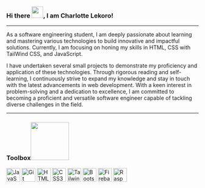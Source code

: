 ### Hi there <img src="https://media.giphy.com/media/v1.Y2lkPTc5MGI3NjExbWFmem5mdXExc3FzbWx5djkyOWNwd3RqdTg5bWtkM25wdGJ1YjNkNCZlcD12MV9pbnRlcm5hbF9naWZfYnlfaWQmY3Q9Zw/9m1FXNqlNNPndSMauI/giphy.gif" width="30px">, I am Charlotte Lekoro!

---

As a software engineering student, I am deeply passionate about learning and mastering various technologies to build innovative and impactful solutions. Currently, I am focusing on honing my skills in HTML, CSS with TailWind CSS, and JavaScript. 

I have undertaken several small projects to demonstrate my proficiency and application of these technologies. Through rigorous reading and self-learning, I continuously strive to expand my knowledge and stay in touch with the latest advancements in web development. With a keen interest in problem-solving and a dedication to excellence, I am committed to becoming a proficient and versatile software engineer capable of tackling diverse challenges in the field.

---
### Toolbox<img src="https://media.giphy.com/media/v1.Y2lkPTc5MGI3NjExazh1ZjVyYWQzdDc2eHlldGE0djZudTB5aWw3NHM2NWNoejdrbW43ZCZlcD12MV9pbnRlcm5hbF9naWZfYnlfaWQmY3Q9Zw/hvXcXEyDpdV1uZJ0nJ/giphy.gif" width="100px">


<p align="left">
<a href="https://developer.mozilla.org/en-US/docs/Web/JavaScript" target="_blank" rel="noreferrer"><img src="https://raw.githubusercontent.com/danielcranney/readme-generator/main/public/icons/skills/javascript-colored.svg" width="36" height="36" alt="JavaScript" /></a> <a href="https://git-scm.com/" target="_blank" rel="noreferrer"><img src="https://raw.githubusercontent.com/danielcranney/readme-generator/main/public/icons/skills/git-colored.svg" width="36" height="36" alt="Git" /></a> <a href="https://developer.mozilla.org/en-US/docs/Glossary/HTML5" target="_blank" rel="noreferrer"><img src="https://raw.githubusercontent.com/danielcranney/readme-generator/main/public/icons/skills/html5-colored.svg" width="36" height="36" alt="HTML5" /></a> <a href="https://www.w3.org/TR/CSS/#css" target="_blank" rel="noreferrer"><img src="https://raw.githubusercontent.com/danielcranney/readme-generator/main/public/icons/skills/css3-colored.svg" width="36" height="36" alt="CSS3" /></a> <a href="https://tailwindcss.com/" target="_blank" rel="noreferrer"><img src="https://raw.githubusercontent.com/danielcranney/readme-generator/main/public/icons/skills/tailwindcss-colored.svg" width="36" height="36" alt="TailwindCSS" /></a> <a href="https://getbootstrap.com/" target="_blank" rel="noreferrer"><img src="https://raw.githubusercontent.com/danielcranney/readme-generator/main/public/icons/skills/bootstrap-colored.svg" width="36" height="36" alt="Bootstrap" /></a> <a href="https://firebase.google.com/" target="_blank" rel="noreferrer"><img src="https://raw.githubusercontent.com/danielcranney/readme-generator/main/public/icons/skills/firebase-colored.svg" width="36" height="36" alt="Firebase" /></a> <a href="https://www.raspberrypi.org/" target="_blank" rel="noreferrer"><img src="https://raw.githubusercontent.com/danielcranney/readme-generator/main/public/icons/skills/raspberrypi-colored.svg" width="36" height="36" alt="Raspberry Pi" /></a>
</p>



<!--
**CharlotteLekoro/CharlotteLekoro** is a ✨ _special_ ✨ repository because its `README.md` (this file) appears on your GitHub profile.

Here are some ideas to get you started:

- 🔭 I’m currently working on ...
- 🌱 I’m currently learning ...
- 👯 I’m looking to collaborate on ...
- 🤔 I’m looking for help with ...
- 💬 Ask me about ...
- 📫 How to reach me: ...
- 😄 Pronouns: ...
- ⚡ Fun fact: ...
-->
